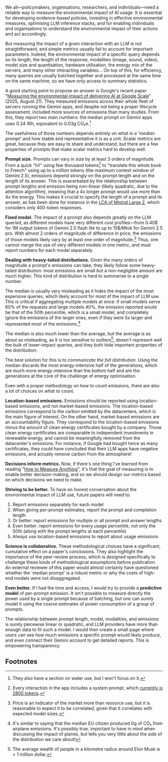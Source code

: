 We all—policymakers, organisations, researchers, and individuals—need a reliable way to measure the environmental impact of AI usage. It is essential for developing evidence-based policies, investing in effective environmental measures, optimising LLM inference stacks, and for enabling individuals and organisations to understand the environmental impact of their actions and act accordingly.

But measuring the impact of a given interaction with an LLM is not straightforward, and simple metrics usually fail to account for important parameters. Indeed, the environmental impact of a specific query depends on its length, the length of the response, modalities (image, sound, video), model size and quantisation, hardware utilisation, the energy mix of the servers, and many other interacting variables… On top of this, for efficiency, many queries are usually batched together and processed at the same time on the same machine, so we have only access to summary statistics.

A good starting point to propose an answer is Google's recent paper "[Measuring the environmental impact of delivering AI at Google Scale](https://arxiv.org/abs/2508.15734)" (2025, August 21). They measured emissions across their whole fleet of servers running the Gemini apps, and despite not being a proper lifecycle assessment, included more sources of emissions than many studies. From this, they report two main numbers: the median prompt on Gemini apps uses 0.24 Wh, equivalent to 0.03g CO₂e.[^water-use]

The usefulness of those numbers depends entirely on *what is a 'median prompt'* and how stable and representative it is as a unit. Scalar metrics are great, because they are easy to share and understand, but there are a few properties of prompts that make scalar metrics hard to develop well.

**Prompt size.** Prompts can vary in size by at least 3 orders of magnitude. From a quick "hi!" using few thousand tokens[^system-prompt-2800] to "translate this whole book to French" using up to a million tokens (the maximum context window of Gemini 2.5), emissions depend strongly on the prompt length and on the length of its answer. This is exacerbated by the relationship between prompt lengths and emission being non-linear (likely quadratic, due to the attention algorithm), meaning that a 4x longer prompt would use more than 4x the energy. This makes it crucial to specify the length of a prompt and its answer, as has been done for instance in the [LCA of Mistral Large 2](https://mistral.ai/news/our-contribution-to-a-global-environmental-standard-for-ai), which considers only 400-token responses.

**Fixed model.** The impact of a prompt also depends greatly on the LLM queried, as different models have very different cost profiles—from 0.40$ for 1M output tokens of Gemini 2.5 flash lite to up to 15$/Mtok for Gemini 2.5 pro. With almost 2 orders of magnitude of difference in price, the emissions of those models likely vary by at least one order of magnitude.[^price-is-market] Thus, one cannot merge the use of very different models in one metric, and must report numbers for each model separately.

**Dealing with heavy-tailed distributions.** Given the many orders of magnitude a prompt's emissions can take, they likely follow some heavy-tailed distribution: most emissions are small but a non-negligible amount are much higher. This kind of distribution is hard to summarise to a single number.

The median is usually very misleading as it hides the impact of the most expensive queries, which likely account for most of the impact of LLM use. This is critical if aggregating multiple models at once: if small models serve 60% of the requests and large models 40%, the emission reported would be that of the 50th percentile, which is a small model, and completely ignore the emissions of the larger ones, even if they were 5x larger and represented most of the emissions.[^median-eu-flights]

The median is also much lower than the average, but the average is as about as misleading, as it is too sensitive to outliers[^average-musk-wealth], doesn't represent well the bulk of lower-impact queries, and they both hide important properties of the distribution.

The best solution for this is to *communicate the full distribution*. Using the median discards the most energy-intensive half of the generations, which are much more energy-intensive than the bottom half and are the generations at the core of the challenge of energy optimisation.

Even with a proper methodology on _how_ to count emissions, there are also a lot of choices on _what_ to count.

**Location-based emissions.** Emissions should be reported using location-based emissions, and not market-based emissions. The location-based emissions correspond to the carbon emitted by the datacenters, which is the main figure of interest. On the other hand, market-based emissions are an accountability figure. They correspond to the location-based emissions minus the amount of clean energy certificates bought by a company. Those clean energy certificates are comparable to independent investments in renewable energy, and cannot be meaningfully removed from the datacenter's emissions. For instance, if Google had bought twice as many certificates, they could have concluded that their LLM apps have negative emissions, and actually remove carbon from the atmosphere!

**Decisions inform metrics.** Now, if there's one thing I've learned from reading "[How to Measure Anything](https://www.goodreads.com/book/show/444653.How_to_Measure_Anything)", it's that the goal of measuring is to enable better decision-making, and so we should design our metrics based on which decisions we need to make.

**Striving to be better.** To have an honest conversation about the environmental impact of LLM use, future papers will need to:

1.  Report emissions separately for each model
2.  When giving per-prompt estimates, report the prompt and completion length
3.  Or better: report emissions for multiple or all prompt and answer lengths
4.  Even better: report emissions for every usage percentile, not only the 50th (along with the prompt lengths at each percentile)
5.  Always use location-based emissions to report about usage emissions

**Science is collaborative.** These methodological choices have a significant, cumulative effect on a paper's conclusions. They also highlight the importance of the peer-review process, which is designed specifically to challenge these kinds of methodological assumptions before publication. An external reviewer of this paper would almost certainly have questioned whether the 'median prompt' is a robust metric or why the costs of high-end models were not disaggregated.

**Even better.** If I had the time and access, I would try to provide a **predictive model** of per-prompt emission. It isn't possible to measure directly the power used by a single prompt because of batching, but one can surely model it using the coarse estimates of power consumption of a group of prompts.

The relationship between prompt length, model, modalities, and emissions is surely piecewise linear or quadratic, and LLM providers have more than enough data to fit such a model. I would then create a small page where users can see how much emissions a specific prompt would likely produce, and even connect their Gemini account to get detailed reports. This is empowering transparency.

## Footnotes

[^water-use]: They also have a section on water use, but I won't focus on it.

[^system-prompt-2800]: Every interaction in the app includes a system prompt, which [currently is 2800 tokens](https://github.com/elder-plinius/CL4R1T4S/blob/81ea2ad8a9199df110b8ec2773c93a75e1d55d19/GOOGLE/Gemini-2.5-Pro-04-18-2025.md).

[^price-is-market]: Price is an indicator of the market more than resource use, but it is reasonable to expect it to be correlated, given that it correlates with expected model sizes.

[^median-eu-flights]: It's similar to saying that the median EU citizen produced 0g of CO₂ from airplane emissions. It's possibly true, important to have in mind when discussing the impact of planes, but tells you very little about the side of the distribution we care about!

[^average-musk-wealth]: The average wealth of people in a kilometre radius around Elon Musk is > 1 million dollar.